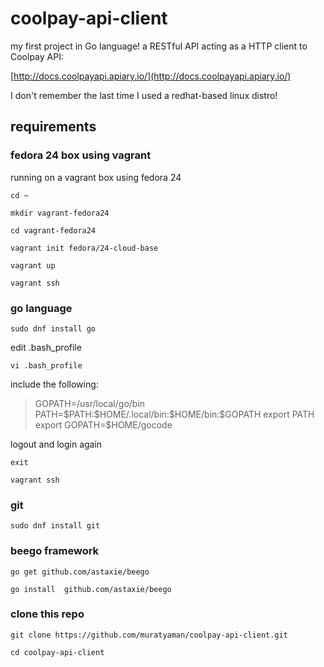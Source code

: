 # coolpay-api-client

my first project in Go language! a RESTful API acting as a HTTP client to Coolpay API:

[http://docs.coolpayapi.apiary.io/](http://docs.coolpayapi.apiary.io/)

I don't remember the last time I used a redhat-based linux distro!

## requirements

### fedora 24 box using vagrant

running on a vagrant box using fedora 24

`cd ~`

`mkdir vagrant-fedora24`

`cd vagrant-fedora24`

`vagrant init fedora/24-cloud-base`

`vagrant up`

`vagrant ssh`

### go language

`sudo dnf install go`

edit .bash_profile

`vi .bash_profile`

include the following:


> GOPATH=/usr/local/go/bin
> PATH=\$PATH:\$HOME/.local/bin:\$HOME/bin:\$GOPATH
> export PATH
> export GOPATH=\$HOME/gocode


logout and login again

`exit`

`vagrant ssh`

### git

`sudo dnf install git`

### beego framework

`go get github.com/astaxie/beego`

`go install  github.com/astaxie/beego`

### clone this repo

`git clone https://github.com/muratyaman/coolpay-api-client.git`

`cd coolpay-api-client`



